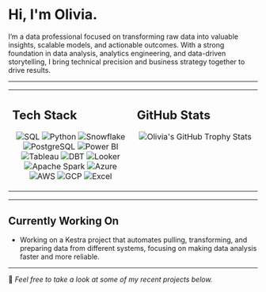 # Hi, I'm Olivia.

I’m a data professional focused on transforming raw data into valuable insights, scalable models, and actionable outcomes. With a strong foundation in data analysis, analytics engineering, and data-driven storytelling, I bring technical precision and business strategy together to drive results.

---

<table>
<tr>
<td valign="top" width="50%">

## Tech Stack

<p align="center">
  <img src="https://img.shields.io/badge/SQL-3776AB?style=for-the-badge&logo=postgresql&logoColor=white" alt="SQL" />
  <img src="https://img.shields.io/badge/Python-3776AB?style=for-the-badge&logo=python&logoColor=white" alt="Python" />
  <img src="https://img.shields.io/badge/Snowflake-56B9EB?style=for-the-badge&logo=snowflake&logoColor=white" alt="Snowflake" />
  <img src="https://img.shields.io/badge/PostgreSQL-336791?style=for-the-badge&logo=postgresql&logoColor=white" alt="PostgreSQL" />
  
  <img src="https://img.shields.io/badge/Power%20BI-F2C811?style=for-the-badge&logo=powerbi&logoColor=black" alt="Power BI" />
  <img src="https://img.shields.io/badge/Tableau-E97627?style=for-the-badge&logo=tableau&logoColor=white" alt="Tableau" />
  <img src="https://img.shields.io/badge/DBT-FF694B?style=for-the-badge&logo=dbt&logoColor=white" alt="DBT" />
  <img src="https://img.shields.io/badge/Looker-4285F4?style=for-the-badge&logo=looker&logoColor=white" alt="Looker" />
  	<img src="https://img.shields.io/badge/Apache%20Spark-E25A1C?style=for-the-badge&logo=apachespark&logoColor=white" alt="Apache Spark" />
<!--   <img src="https://img.shields.io/badge/Airflow-017CEE?style=for-the-badge&logo=apacheairflow&logoColor=white" alt="Apache Airflow" /> -->
  <img src="https://img.shields.io/badge/Azure-0078D4?style=for-the-badge&logo=microsoftazure&logoColor=white" alt="Azure" />
  <img src="https://img.shields.io/badge/AWS-232F3E?style=for-the-badge&logo=amazonaws&logoColor=white" alt="AWS" />
  <img src="https://img.shields.io/badge/GCP-4285F4?style=for-the-badge&logo=googlecloud&logoColor=white" alt="GCP" />
  <img src="https://img.shields.io/badge/Excel-217346?style=for-the-badge&logo=microsoft-excel&logoColor=white" alt="Excel" />
</p>

</td>
<td valign="top" width="50%">

## GitHub Stats

<p align="center">
<img src="https://github-profile-trophy.vercel.app/?username=yolivg&theme=flat&no-frame=true&row=2&column=3&title=Experience,Commits,PullRequest" alt="Olivia's GitHub Trophy Stats" />

</p>

</td>
</tr>
</table>

---

## Currently Working On

- Working on a Kestra project that automates pulling, transforming, and preparing data from different systems, focusing on making data analysis faster and more reliable.

---

🔎 *Feel free to take a look at some of my recent projects below.*
